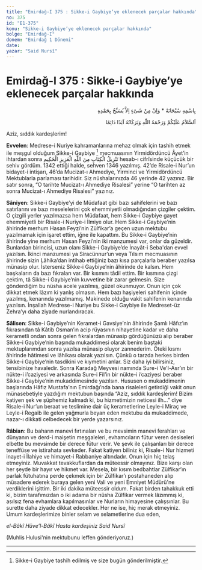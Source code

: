```yaml
---
title: "Emirdağ-I 375 : Sikke-i Gaybiye’ye eklenecek parçalar hakkında"
no: 375
id: "E1-375"
konu: "Sikke-i Gaybiye’ye eklenecek parçalar hakkında"
bolge: "Emirdağ-I"
donem: "Emirdağ 1 Dönemi"
date: 
yazar: "Said Nursî"
---
```


# Emirdağ-I 375 : Sikke-i Gaybiye’ye eklenecek parçalar hakkında

<p class="arabic" dir="rtl" title="Meal: “Subhân Allah’ın adıyla” * “Hiçbir şey yoktur ki O'nu hamd ile tesbih etmesin” [İsrâ 17:44]">بِاسْمِهِ سُبْحَانَهُ * وَاِنْ مِنْ شَىْءٍ اِلاَّ يُسَبِّحُ بِحَمْدِهِ</p>

<p class="arabic" dir="rtl" title="Meal: “Allah’ın selâmı, rahmeti ve bereketleri, ebedî ve dâimî olarak üzerinize olsun.”">اَلسَّلاَمُ عَلَيْكُمْ وَرَحْمَةُ اللّٰهِ وَبَرَكَاتُهُ اَبَدًا دَائِمًا</p>

Aziz, sıddık kardeşlerim!

**Evvelen**: Medrese-i Nuriye kahramanlarına mehaz olmak için tashih etmek ile meşgul olduğum Sikke-i Gaybiye [^1] mecmuasının Yirmidördüncü Âyet’in ihtardan sonra <span class="arabic" dir="rtl" title="">تَنْزِيلُ الْكِتَابِ مِنَ اللّٰهِ الْعَزِيزِ الْحَكِيم</span> hesab-ı cifrîsinde küçücük bir sehiv gördüm. 1342 ettiği halde, sehven 1346 yazılmış. 42’de Risale-i Nur’un bidayet-i intişarı, 46’da Mucizat-ı Ahmediye, Yirminci ve Yirmidördüncü Mektublarla parlaması tarihidir. Siz nüshalarınızda 46 yerinde 42 yazınız. Bir satır sonra, “O tarihte Mucizat-ı Ahmediye Risalesi” yerine “O tarihten az sonra Mucizat-ı Ahmediye Risalesi” yazınız.

**Sâniyen**: Sikke-i Gaybiye’yi de Müdafaat gibi bazı sahifelerini ve bazı satırlarını ve bazı meselelerini çok ehemmiyetli olmadığından çizgiler çektim. O çizgili yerler yazılmazsa hem Müdafaat, hem Sikke-i Gaybiye gayet ehemmiyetli bir Risale-i Nuriye-i İlmiye olur. Hem Sikke-i Gaybiye’nin âhirinde merhum Hasan Feyzi’nin Zülfikar’a geçen uzun mektubu yazılmamak için işaret ettim, iğne ile kapattım. Bu Sikke-i Gaybiye’nin âhirinde yine merhum Hasan Feyzi’nin iki manzumesi var, onlar da güzeldir. Bunlardan birincisi, uzun olanı Sikke-i Gaybiye’de İnayât-i Seba'dan evvel yazılsın. İkinci manzumesi ya Siracünnur’un veya Tılsım mecmuasının âhirinde sizin Lâhika’dan intihab ettiğiniz bazı kısa parçalarla beraber yazılsa münasip olur. İsterseniz Sikke-i Gaybiye’nin âhirinde de kalsın. Hem başkaların da bazı fıkraları var. Bir kısmını tâdil ettim. Bir kısmına çizgi çektim, tâ Sikke-i Gaybiye’nin kuvvetine bir zarar gelmesin. Size gönderdiğim bu nüsha acele yazılmış, güzel okunmuyor. Onun için çok dikkat etmek lâzım ki yanlış olmasın. Hem bazı haşiyeleri sahifenin içinde yazılmış, kenarında yazılmamış. Makinede olduğu vakit sahifenin kenarında yazılsın. İnşallah Medrese-i Nuriye bu Sikke-i Gaybiye ile Medreset-üz Zehra’yı daha ziyade nurlandıracak.

**Sâlisen**: Sikke-i Gaybiye’nin Keramet-i Gavsiye’nin âhirinde Şamlı Hâfız’ın fıkrasından tâ Kâtib Osman’ın acip rüyasının nihayetine kadar ve daha kerametli ondan sonra gelen fıkralardan münasip gördüğünüzü alıp beraber Sikke-i Gaybiye’nin başında mukaddimesi olarak benim baştaki mektuplarımdan sonra yazılsa münasip oluyor zannederim. Öteki kısmı âhirinde hâtimesi ve lâhikası olarak yazılsın. Çünkü o tarzda herkes birden Sikke-i Gaybiye’nin tasdikini ve kıymetini anlar. Siz daha iyi bilirsiniz, tensibinize havaledir. Sonra Karadağ Meyvesi namında Sure-i Ve'l-Asr’ın bir nükte-i i’caziyesi ve arkasında Sure-i Fil’in bir nükte-i i’caziyesi beraber Sikke-i Gaybiye’nin mukaddimesinde yazılsın. Hususen o mukaddimenin başlarında Hâfız Mustafa’nın Emirdağı’nda bana risaleleri getirdiği vakit onun münasebetiyle yazdığım mektubun başında “Aziz, sıddık kardeşlerim! Bizim katiyen şek ve şüphemiz kalmadı ki, bu hizmetimizin neticesi ilh...” diye Risale-i Nur’un beraat ve teslimine dair üç kerametlerine Leyle-i Miraç ve Leyle-i Regaib ile gelen yağmurla beyan eden mektubu da mukaddimede, nazar-ı dikkati celbedecek bir yerde yazarsınız.

**Râbian**: Bu baharın manevi fırtınaları ve bu mevsimin manevi ferahları ve dünyanın ve derd-i maişetin meşgaleleri, evhamcıların fütur veren desiseleri elbette bu mevsimde bir derece fütur verir. Ve şevk ile çalışanları bir derece teneffüse ve istirahata sevkeder. Fakat katiyen biliniz ki, Risale-i Nur hizmeti inayet-i İlahiye ve himayet-i Rabbaniye altındadır. Onun için hiç telaş etmeyiniz. Muvakkat tevakkuflardan da müteessir olmayınız. Bize karşı olan her şeyde bir hayır ve hikmet var. Mesela, bir kısım bedbahtlar Zülfikar’ın parlak fütuhatına perde çekmek için bir Zülfikar’ı postahaneden alıp müsadere ederek buraya gelen yeni Vali ve yeni Emniyet Müdürü'ne verdiklerini işittim. Bir iki dakika müteessir oldum. Fakat birden tahakkuk etti ki, bizim tarafımızdan o iki adama bir nüsha Zülfikar vermek lâzımmış ki, asılsız fena evhamlara kapılmasınlar ve Nurların himayesine çalışsınlar. Bu surette daha ziyade dikkat edecekler. Her ne ise, hiç merak etmeyiniz. Umum kardeşlerimize binler selam ve selametlerine dua eden,

*el-Bâkî Hüve’l-Bâkî*
*Hasta kardeşiniz*
*Said Nursî*

(Muhlis Hulusi'nin mektubunu leffen gönderiyoruz.)

***
[^1]: Sikke-i Gaybiye tashih edilmiş ve size bugün gönderilmiştir.
